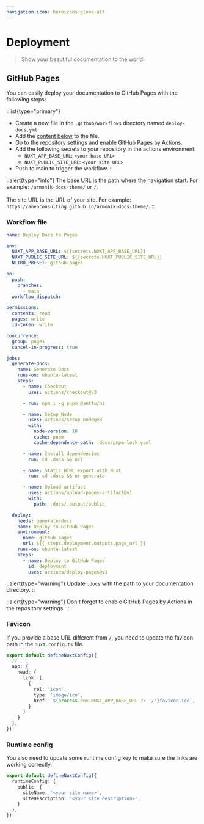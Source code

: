```yaml
---
navigation.icon: heroicons:globe-alt
---
```


# Deployment

> Show your beautiful documentation to the world!

## GitHub Pages

You can easily deploy your documentation to GitHub Pages with the following steps:

::list{type="primary"}
- Create a new file in the `.github/workflows` directory named `deploy-docs.yml`.
- Add the [content below](#workflow-file) to the file.
- Go to the repository settings and enable GitHub Pages by Actions.
- Add the following secrets to your repository in the actions environment:
  - `NUXT_APP_BASE_URL`: `<your base URL>`
  - `NUXT_PUBLIC_SITE_URL`: `<your site URL>`
- Push to main to trigger the workflow.
::

::alert{type="info"}
The base URL is the path where the navigation start. For example: `/armonik-docs-theme/` or `/`.
<br />
<br />
The site URL is the URL of your site. For example: `https://aneoconsulting.github.io/armonik-docs-theme/`.
::

### Workflow file

```yaml [.github/workflows/deploy-docs.yml]
name: Deploy Docs to Pages

env:
  NUXT_APP_BASE_URL: ${{secrets.NUXT_APP_BASE_URL}}
  NUXT_PUBLIC_SITE_URL: ${{secrets.NUXT_PUBLIC_SITE_URL}}
  NITRO_PRESET: github-pages

on:
  push:
    branches:
      - main
  workflow_dispatch:

permissions:
  contents: read
  pages: write
  id-token: write

concurrency:
  group: pages
  cancel-in-progress: true

jobs:
  generate-docs:
    name: Generate Docs
    runs-on: ubuntu-latest
    steps:
      - name: Checkout
        uses: actions/checkout@v3

      - run: npm i -g pnpm @antfu/ni

      - name: Setup Node
        uses: actions/setup-node@v3
        with:
          node-version: 18
          cache: pnpm
          cache-dependency-path: .docs/pnpm-lock.yaml

      - name: Install dependencies
        run: cd .docs && nci

      - name: Static HTML export with Nuxt
        run: cd .docs && nr generate

      - name: Upload artifact
        uses: actions/upload-pages-artifact@v1
        with:
          path: .docs/.output/public

  deploy:
    needs: generate-docs
    name: Deploy to GitHub Pages
    environment:
      name: github-pages
      url: ${{ steps.deployment.outputs.page_url }}
    runs-on: ubuntu-latest
    steps:
      - name: Deploy to GitHub Pages
        id: deployment
        uses: actions/deploy-pages@v1
```

::alert{type="warning"}
Update `.docs` with the path to your documentation directory.
::

::alert{type="warning"}
Don't forget to enable GitHub Pages by Actions in the repository settings.
::

### Favicon

If you provide a base URL different from `/`, you need to update the favicon path in the `nuxt.config.ts` file.

```ts [nuxt.config.ts]
export default defineNuxtConfig({
  // ...
  app: {
    head: {
      link: [
        {
          rel: 'icon',
          type: 'image/ico',
          href: `${process.env.NUXT_APP_BASE_URL ?? '/'}favicon.ico`,
        }
      ]
    }
  },
});
```

### Runtime config

You also need to update some runtime config key to make sure the links are working correctly.

```ts [nuxt.config.ts]
export default defineNuxtConfig({
  runtimeConfig: {
    public: {
      siteName: '<your site name>',
      siteDescription: '<your site description>',
    }
  },
})
```
